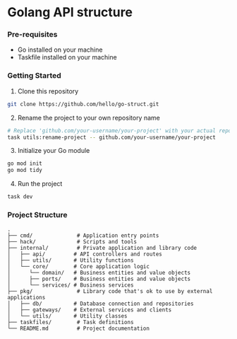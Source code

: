 # Golang API structure


### Pre-requisites
- Go installed on your machine
- Taskfile installed on your machine

### Getting Started

1. Clone this repository
```bash
git clone https://github.com/hello/go-struct.git
```

2. Rename the project to your own repository name
```bash
# Replace 'github.com/your-username/your-project' with your actual repository path
task utils:rename-project -- github.com/your-username/your-project
```

3. Initialize your Go module
```bash
go mod init
go mod tidy
```

4. Run the project
```bash
task dev
```

### Project Structure
```
.
├── cmd/              # Application entry points
├── hack/             # Scripts and tools
├── internal/         # Private application and library code
│   ├── api/         # API controllers and routes
│   ├── utils/       # Utility functions
│   └── core/        # Core application logic
│      └── domain/   # Business entities and value objects
│      ├── ports/    # Business entities and value objects
│      └── services/ # Business services
├── pkg/              # Library code that's ok to use by external applications
│   ├── db/          # Database connection and repositories
│   ├── gateways/    # External services and clients
│   └── utils/       # Utility classes
├── taskfiles/        # Task definitions
└── README.md         # Project documentation
```
